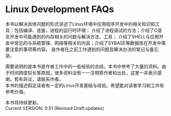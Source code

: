 Linux Development FAQs
=======

  本书以解决具体问题的形式讲述了Linux环境中应用程序开发中的相关知识和工具：包括编译、连接，进程的运行时环境；
  介绍了进程调试的方法；介绍了C语言开发中可能遇到的内存相关的问题与解决方法、工具；
  介绍了SHELL与应用开发中常见的与系统管理、网络等相关的内容；介绍了SYBASE等数据库在开发中需要注意的事项等内容。
  是作者在之前工作遇到的问题及解决办法的笔记与备忘录。
  
  需要说明的是本书是作者工作中的一些经验的总结，本书中参考了大量的资料。由于时间跨度较长等原因，很多资料没有一一注明原作者和出处，这里一并表示感谢。若有异议，请联系作者。    
  本书的描述假定读者有一定的Linux开发基础与经验。希望能对读者学习和工作有参考价值。    
  
  本书将持续更新。     
  Current VERSION: 0.51 (Revised Draft:updates)
